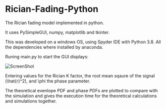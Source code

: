 # Rician-Fading-Python

The Rician fading model implemented in python.

It uses PySimpleGUI, numpy, matplotlib and tkinter.

This was developed on a windows OS, using Spyder IDE with Python 3.8. All the dependencies where installed by anaconda.

Runing main.py to start the GUI displays:

![ScreenShot](https://raw.github.com/Jonathan-Browning/Rician-Fading-Python/main/main/Initial_window.png)

Entering values for the Rician K factor, the root mean sqaure of the signal (\hat{r}^2), and \phi the phase parameter.

The theoretical evenlope PDF and phase PDFs are plotted to compare with the simulation and gives the execution time for the theoretical calculations and simulations together.
